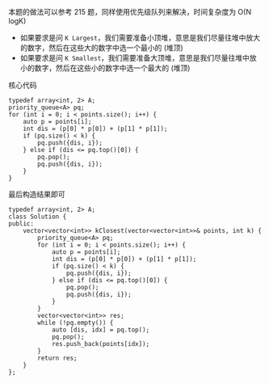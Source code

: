 本题的做法可以参考 215 题，同样使用优先级队列来解决，时间复杂度为 O(N logK)

- 如果要求是问 `K Largest`，我们需要准备小顶堆，意思是我们尽量往堆中放大的数字，然后在这些大的数字中选一个最小的 (堆顶)
- 如果要求是问 `K Smallest`，我们需要准备大顶堆，意思是我们尽量往堆中放小的数字，然后在这些小的数字中选一个最大的 (堆顶)

核心代码

```
typedef array<int, 2> A;
priority_queue<A> pq;
for (int i = 0; i < points.size(); i++) {
    auto p = points[i];
    int dis = (p[0] * p[0]) + (p[1] * p[1]);
    if (pq.size() < k) {
        pq.push({dis, i});
    } else if (dis <= pq.top()[0]) {
        pq.pop();
        pq.push({dis, i});
    }
}
```

最后构造结果即可

```
typedef array<int, 2> A;
class Solution {
public:
    vector<vector<int>> kClosest(vector<vector<int>>& points, int k) {
        priority_queue<A> pq;
        for (int i = 0; i < points.size(); i++) {
            auto p = points[i];
            int dis = (p[0] * p[0]) + (p[1] * p[1]);
            if (pq.size() < k) {
                pq.push({dis, i});
            } else if (dis <= pq.top()[0]) {
                pq.pop();
                pq.push({dis, i});
            }
        }
        vector<vector<int>> res;
        while (!pq.empty()) {
            auto [dis, idx] = pq.top();
            pq.pop();
            res.push_back(points[idx]);
        }
        return res;
    }
};
```